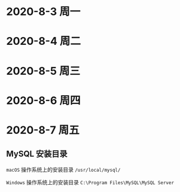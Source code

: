 # 2020-8-3 周一

# 2020-8-4 周二

# 2020-8-5 周三

# 2020-8-6 周四

# 2020-8-7 周五

## MySQL 安装目录

`macOS` 操作系统上的安装目录 `/usr/local/mysql/`

`Windows` 操作系统上的安装目录 `C:\Program Files\MySQL\MySQL Server`

